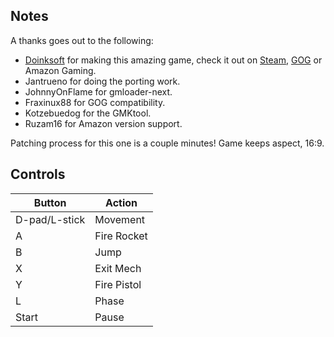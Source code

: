 ## Notes

A thanks goes out to the following:
- [Doinksoft](https://store.steampowered.com/developer/DevolverDigital) for making this amazing game, check it out on [Steam](https://store.steampowered.com/app/916730/Gato_Roboto/), [GOG](https://www.gog.com/en/game/gato_roboto/) or Amazon Gaming.
- Jantrueno for doing the porting work.
- JohnnyOnFlame for gmloader-next.
- Fraxinux88 for GOG compatibility.
- Kotzebuedog for the GMKtool.
- Ruzam16 for Amazon version support.
 
Patching process for this one is a couple minutes! Game keeps aspect, 16:9.

## Controls

| Button | Action |
|--|--| 
|D-pad/L-stick|Movement|
|A|Fire Rocket|
|B|Jump|
|X|Exit Mech|
|Y|Fire Pistol|
|L|Phase|
|Start|Pause|


